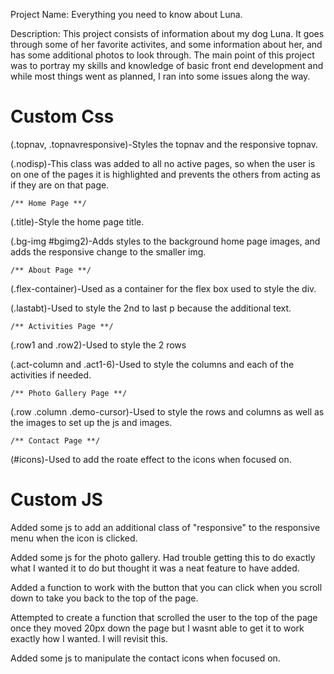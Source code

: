  Project Name: Everything you need to know about Luna.

Description: This project consists of information about my dog Luna.  It goes through some of her favorite activites, and some information about her, and has some additional photos to look through. The main point of this project was to portray my skills and knowledge of basic front end development and while most things went as planned, I ran into some issues along the way.

# Custom Css

(.topnav, .topnavresponsive)-Styles the topnav and the responsive topnav.

(.nodisp)-This class was added to all no active pages, so when the user is on one of the pages it is highlighted and prevents the others from acting as if they are on that page.

    /** Home Page **/

(.title)-Style the home page title.

(.bg-img #bgimg2)-Adds styles to the background home page images, and adds the responsive change to the smaller img.



    /** About Page **/

(.flex-container)-Used as a container for the flex box used to style the div.

(.lastabt)-Used to style the 2nd to last p because the additional text.

    /** Activities Page **/

(.row1 and .row2)-Used to style the 2 rows

(.act-column and .act1-6)-Used to style the columns and each of the activities if needed.

    /** Photo Gallery Page **/

(.row .column .demo-cursor)-Used to style the rows and columns as well as the images to set up the js and images. 

    /** Contact Page **/

(#icons)-Used to add the roate effect to the icons when focused on.  




# Custom JS

Added some js to add an additional class of "responsive" to the responsive menu when the icon is clicked.

Added some js for the photo gallery. Had trouble getting this to do exactly what I wanted it to do but thought it was a neat feature to have added.

Added a function to work with the button that you can click when you scroll down to take you back to the top of the page.

Attempted to create a function that scrolled the user to the top of the page once they moved 20px down the page but I wasnt able to get it to work exactly how I wanted.  I will revisit this.

Added some js to manipulate the contact icons when focused on.
